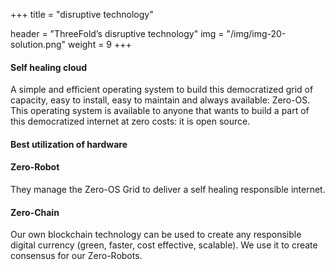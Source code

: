 +++
title = "disruptive technology"

header = "ThreeFold’s disruptive technology"
img = "/img/img-20-solution.png"
weight = 9
+++
#### Self healing cloud

A simple and efficient operating system to build this democratized grid of capacity, easy to install, easy to maintain and always available: Zero-OS.  This operating system is available to anyone that wants to build a part of this democratized internet at zero costs: it is open source.

#### Best utilization of hardware

#### Zero-Robot

They manage the Zero-OS Grid to deliver a self healing responsible internet.

#### Zero-Chain

Our own blockchain technology can be used to create any responsible digital currency (green, faster, cost effective, scalable).  We use it to create consensus for our Zero-Robots.
